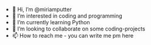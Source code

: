 - 👋 Hi, I’m @miriamputter
- 👀 I’m interested in coding and programming
- 🌱 I’m currently learning Python
- 💞️ I’m looking to collaborate on some coding-projects
- 📫 How to reach me - you can write me pm here

<!---
miriamputter/miriamputter is a ✨ special ✨ repository because its `README.md` (this file) appears on your GitHub profile.
You can click the Preview link to take a look at your changes.
--->
